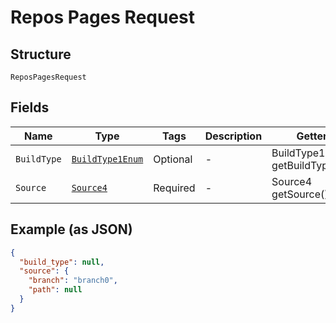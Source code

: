 
# Repos Pages Request

## Structure

`ReposPagesRequest`

## Fields

| Name | Type | Tags | Description | Getter | Setter |
|  --- | --- | --- | --- | --- | --- |
| `BuildType` | [`BuildType1Enum`](../../doc/models/build-type-1-enum.md) | Optional | - | BuildType1Enum getBuildType() | setBuildType(BuildType1Enum buildType) |
| `Source` | [`Source4`](../../doc/models/source-4.md) | Required | - | Source4 getSource() | setSource(Source4 source) |

## Example (as JSON)

```json
{
  "build_type": null,
  "source": {
    "branch": "branch0",
    "path": null
  }
}
```

